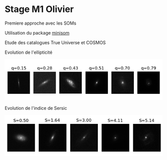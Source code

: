 # Stage M1 Olivier




Premiere approche avec les SOMs

Utilisation du package [minisom](https://github.com/JustGlowing/minisom) 

Etude des catalogues True Universe et COSMOS



Evolution de l'ellipticité


![COSMOS catalog](datas/gx_evo_COSMOS.png)



Evolution de l'indice de Sersic

![COSMOS catalog](datas/gx_evo_sersic_COSMOS.png)